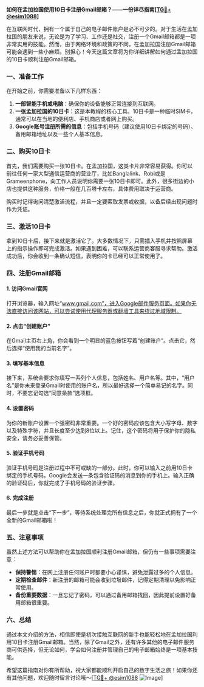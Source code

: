 **如何在孟加拉国使用10日卡注册Gmail邮箱？——一份详尽指南[[TG💪+ @esim1088](https://t.me/s/esim1088)]**

在互联网时代，拥有一个属于自己的电子邮件账户是必不可少的。对于生活在孟加拉国的朋友来说，无论是为了学习、工作还是社交，注册一个Gmail邮箱都是一项非常实用的技能。然而，由于网络环境和政策的不同，在孟加拉国注册Gmail邮箱可能会遇到一些小麻烦。别担心！今天这篇文章将为你详细讲解如何通过孟加拉国的10日卡顺利注册Gmail邮箱。

### 一、准备工作

在开始之前，你需要准备以下几样东西：

1. **一部智能手机或电脑**：确保你的设备能够正常连接到互联网。
2. **一张孟加拉国的10日卡**：这是本教程的核心工具。10日卡是一种临时SIM卡，通常可以在当地的便利店、手机商店或者网上购买。
3. **Google账号注册所需的信息**：包括手机号码（建议使用10日卡绑定的号码）、备用邮箱地址以及一些个人基本信息。

### 二、购买10日卡

首先，我们需要购买一张10日卡。在孟加拉国，这类卡片非常容易获得。你可以前往任何一家大型通信运营商的营业厅，比如Banglalink、Robi或是Grameenphone，向工作人员说明你需要一张10日卡即可。此外，很多街边的小店也提供这种服务，价格一般在几百塔卡左右，具体费用取决于运营商。

购买时记得询问清楚激活流程，并且一定要索取发票或收据，以备后续出现问题时作为凭证。

### 三、激活10日卡

拿到10日卡后，接下来就是激活它了。大多数情况下，只需插入手机并按照屏幕上的指示操作即可完成激活。如果遇到困难，可以联系运营商客服寻求帮助。激活成功后，你会收到一条确认短信，表明你的卡已经可以正常使用了。

### 四、注册Gmail邮箱

#### 1. 访问Gmail官网

打开浏览器，输入网址“www.gmail.com”，进入Google邮件服务页面。如果你无法直接访问该网站，可以尝试使用代理服务器或翻墙工具来绕过地域限制。

#### 2. 点击“创建账户”

在Gmail主页右上角，你会看到一个明显的蓝色按钮写着“创建账户”。点击它，然后选择“使用我的当前名字”。

#### 3. 填写基本信息

接下来，系统会要求你填写一系列个人信息，包括姓名、用户名等。其中，“用户名”是你未来登录Gmail时使用的账户名，所以最好选择一个简单易记的名字。同时，不要忘记勾选“同意条款”选项框。

#### 4. 设置密码

为你的新账户设置一个强密码非常重要。一个好的密码应该包含大小写字母、数字以及特殊字符，并且长度至少达到8位以上。记住，这个密码将用于保护你的隐私安全，请务必妥善保管。

#### 5. 验证手机号码

验证手机号码是注册过程中不可或缺的一部分。此时，你可以输入之前用10日卡绑定的手机号码。Google会发送一条包含验证码的消息到你的手机上。输入正确的验证码后，你就完成了手机号码的验证步骤。

#### 6. 完成注册

最后一步就是点击“下一步”，等待系统处理完所有信息之后，你就正式拥有了一个全新的Gmail邮箱啦！

### 五、注意事项

虽然上述方法可以帮助你在孟加拉国顺利注册Gmail邮箱，但仍有一些事项需要注意：

- **保持警惕**：在网上注册任何账户时都要小心谨慎，避免泄露过多的个人信息。
- **定期检查邮件**：新注册的邮箱可能会收到垃圾邮件，记得定期清理以免影响正常使用。
- **备份重要数据**：一旦忘记了密码，可以通过备用邮箱找回，因此提前设置好备用邮箱很重要。

### 六、总结

通过本文介绍的方法，相信即使是初次接触互联网的新手也能轻松地在孟加拉国利用10日卡注册Gmail邮箱。当然，除了Gmail之外，还有许多其他的电子邮件服务商可供选择，但无论如何，学会如何注册并管理自己的电子邮箱始终是一项基本技能。

希望这篇指南对你有所帮助，祝大家都能顺利开启自己的数字生活之旅！如果你还有其他问题，欢迎随时留言讨论哦～[[TG💪+ @esim1088](https://t.me/s/esim1088) ![Image](https://i.postimg.cc/4NQfJmqS/Snipaste-2025-05-13-00-14-12.png)]